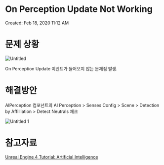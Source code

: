 # On Perception Update Not Working

Created: Feb 18, 2020 11:12 AM

# 문제 상황

![Untitled](https://user-images.githubusercontent.com/26755686/74714721-7faac680-526e-11ea-8006-ffadda1e063f.png)

On Perception Update 이벤트가 들어오지 않는 문제점 발생.

# 해결방안

AIPerception 컴포넌트의 AI Perception > Senses Config > Scene > Detection by Affilliation > Detect Neutrals 체크

![Untitled 1](https://user-images.githubusercontent.com/26755686/74714736-88030180-526e-11ea-997e-1f2e356b03bc.png)

# 참고자료

[Unreal Engine 4 Tutorial: Artificial Intelligence](https://www.raywenderlich.com/238-unreal-engine-4-tutorial-artificial-intelligence)